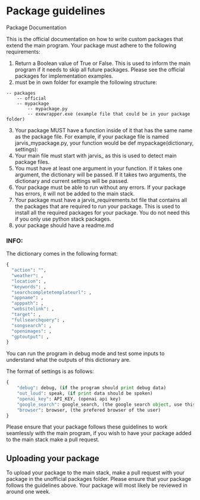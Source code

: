# Package guidelines

Package Documentation

This is the official documentation on how to write custom packages that extend the main program. Your package must adhere to the following requirements:

1. Return a Boolean value of True or False. This is used to inform the main program if it needs to skip all future packages. Please see the official packages for implementation examples.
2. must be in own folder for example the following structure:
```
-- packages
    -- official
    -- mypackage
        -- mypackage.py
        -- exewrapper.exe (example file that could be in your package folder)
```
3. Your package MUST have a function inside of it that has the same name as the package file. For example, if your package file is named jarvis_mypackage.py, your function would be def mypackage(dictionary, settings):
4. Your main file must start with jarvis_ as this is used to detect main package files.
5. You must have at least one argument in your function. If it takes one argument, the dictionary will be passed. If it takes two arguments, the dictionary and current settings will be passed.
6. Your package must be able to run without any errors. If your package has errors, it will not be added to the main stack.
7. Your package must have a jarvis_requirements.txt file that contains all the packages that are required to run your package. This is used to install all the required packages for your package. You do not need this if you only use python stack packages.
8. your package should have a readme.md

### INFO:
The dictionary comes in the following format:
```py
{
  "action": "",
  "weather": ,
  "location": ,
  "keywords": ,
  "searchcompletetemplateurl": ,
  "appname": ,
  "apppath": ,
  "websitelink": ,
  "target": ,
  "fullsearchquery": ,
  "songsearch": ,
  "openimages": ,
  "gptoutput": ,
}
```
You can run the program in debug mode and test some inputs to understand what the outputs of this dictionary are.

The format of settings is as follows:
```py
{
    "debug": debug, (if the program should print debug data)
    "out_loud": speak, (if print data should be spoken)
    "openai_key": API_KEY, (openai api key)
    "google_search": google_search, (the google search object, use this to get links and data from the internet)
    "browser": browser, (the prefered browser of the user)
}
```
Please ensure that your package follows these guidelines to work seamlessly with the main program, if you wish to have your package added to the main stack make a pull request.
## Uploading your package
To upload your package to the main stack, make a pull request with your package in the unofficial packages folder. Please ensure that your package follows the guidelines above. Your package will most likely be reviewed in around one week.